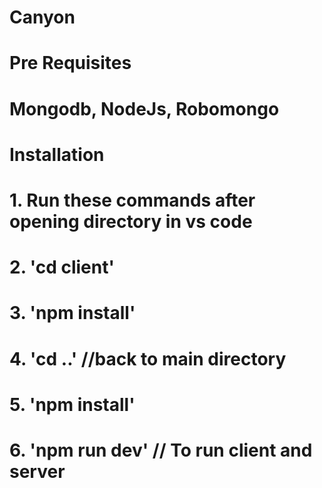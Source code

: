# Canyon

# Pre Requisites

# Mongodb, NodeJs, Robomongo

# Installation

# 1. Run these commands after opening directory in vs code

# 2. 'cd client'

# 3. 'npm install'

# 4. 'cd ..' //back to main directory

# 5. 'npm install'

# 6. 'npm run dev' // To run client and server
